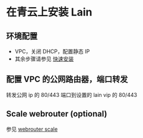 # 在青云上安装 Lain

## 环境配置

- VPC，关闭 DHCP，配置静态 IP
- 其余步骤请参见 [快速安装](../../quickstart/install.html#云服务器)

## 配置 VPC 的公网路由器，端口转发

转发公网 ip 的 80/443 端口到设置的 lain vip 的 80/443


## Scale webrouter (optional)

参见 [webrouter scale](../maintain/webrouter.html#scale)
